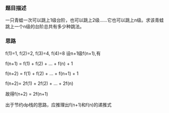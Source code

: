 ### 题目描述
一只青蛙一次可以跳上1级台阶，也可以跳上2级……它也可以跳上n级。求该青蛙跳上一个n级的台阶总共有多少种跳法。

### 思路

f(1)=1, f(2)=2, f(3)=4, f(4)=8 设n+1级f(n+1),有

f(n+1) = f(1) + f(2) + ... + f(n) + 1

f(n+2) = f(1) + f(2) + ... + f(n+1) + 1

f(n+2)= 2f(1) + 2f(2) + ... + 2f(n)

故得f(n+2) = 2f(n+1)

出于节约dp栈的思路，应推理出f(n+1)和f(n)的递推式